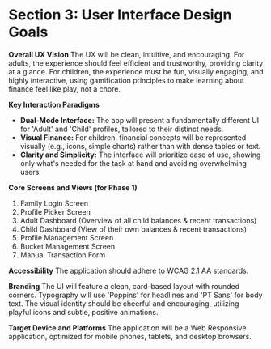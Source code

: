 # Section 3: User Interface Design Goals

**Overall UX Vision**
The UX will be clean, intuitive, and encouraging. For adults, the experience should feel efficient and trustworthy, providing clarity at a glance. For children, the experience must be fun, visually engaging, and highly interactive, using gamification principles to make learning about finance feel like play, not a chore.

**Key Interaction Paradigms**

- **Dual-Mode Interface:** The app will present a fundamentally different UI for 'Adult' and 'Child' profiles, tailored to their distinct needs.
- **Visual Finance:** For children, financial concepts will be represented visually (e.g., icons, simple charts) rather than with dense tables or text.
- **Clarity and Simplicity:** The interface will prioritize ease of use, showing only what's needed for the task at hand and avoiding overwhelming users.

**Core Screens and Views (for Phase 1)**

1.  Family Login Screen
2.  Profile Picker Screen
3.  Adult Dashboard (Overview of all child balances & recent transactions)
4.  Child Dashboard (View of their own balances & recent transactions)
5.  Profile Management Screen
6.  Bucket Management Screen
7.  Manual Transaction Form

**Accessibility**
The application should adhere to WCAG 2.1 AA standards.

**Branding**
The UI will feature a clean, card-based layout with rounded corners. Typography will use 'Poppins' for headlines and 'PT Sans' for body text. The visual identity should be cheerful and encouraging, utilizing playful icons and subtle, positive animations.

**Target Device and Platforms**
The application will be a Web Responsive application, optimized for mobile phones, tablets, and desktop browsers.
